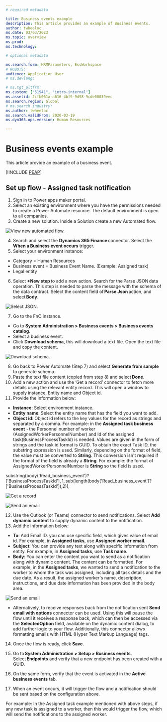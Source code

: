 ```yaml
---
# required metadata

title: Business events example
description: This article provides an example of Business events.
author: twheeloc
ms.date: 03/03/2023
ms.topic: overview
ms.prod: 
ms.technology: 

# optional metadata

ms.search.form: HRMParameters, EssWorkspace
# ROBOTS: 
audience: Application User
# ms.devlang: 

# ms.tgt_pltfrm: 
ms.custom: ["51941", "intro-internal"]
ms.assetid: 2cfb061a-a616-4bf9-9d98-9cde00039eec
ms.search.region: Global
# ms.search.industry: 
ms.author: twheeloc
ms.search.validFrom: 2020-03-19
ms.dyn365.ops.version: Human Resources

---
```


#  Business events example

This article provide an example of a business event. 

[!INCLUDE [PEAP](../includes/peap-2.md)]

## Set up flow - Assigned task notification  
1. Sign in to Power apps maker portal.  
2. Select an existing environment where you have the permissions needed to create a Power Automate resource. The default environment is open to all companies.  
3. Create a new solution. Inside a Solution create a new Automated flow.  

![View new automated flow.](./media/solution1.png)

4. Search and select the **Dynamics 365 Finance** connector. Select the **When a Business event occurs** trigger.  
5. Select your environment instance: 
 - Category = Human Resources
 - Business event = Business Event Name. (Example: Assigned task)  
 - Legal entity  

6. Select **+New step** to add a new action. Search for the Parse JSON data operation. This step is needed to parse the message with the schema of the data 
contract. Select the content field of **Parse Json** action, and select **Body**.  

![Select JSON.](./media/Select-option2.png)

7. Go to the FnO instance.
 - Go to **System Administration > Business events > Business events catalog**.
 - Select a business event. 
 - Click **Download schema**, this will download a text file. Open the text file and copy the content.  

![Download schema.](./media/Downschema3.png)

8. Go back to Power Automate (Step 7) and select **Generate from sample** to generate schema.   
9. Paste the text file content (copied from step 8) and select **Done**. 
10. Add a new action and use the ‘Get a record’ connector to fetch more details using the relevant entity record. This will open a window to supply instance, Entity name and Object id.  
11. Provide the information below:
 - **Instance**: Select environment instance.  
 - **Entity name**: Select the entity name that has the field you want to add.  
 - **Object id**: Object id refers to the key values for the record as strings and separated by a comma. For example: in the **Assigned task business event** - the Personnel number of worker (AssignedWorkerPersonnelNumber) and Id of the assigned task(BusinessProcessTaskId) is needed. Values are given in the form of strings and the task id format is GUID. To obtain the exact Task ID, the substring expression is used. Similarly, depending on the format of field, the value must be converted to **String**. This conversion isn't required if the format of the field is already a **String**. 
For example: the format of AssignedWorkerPersonnelNumber is **String** so the field is used.  

substring(body('Read_business_event')?['BusinessProcessTaskId'], 1, sub(length(body('Read_business_event')?['BusinessProcessTaskId']),2)),   

![Get a record](./media/get-record4.png)

![Send an email](./media/Send-email5.png)

12. Use the Outlook (or Teams) connector to send notifications. Select **Add dynamic content** to supply dynamic content to the notification.   
13. Add the information below:  
 - **To**: Add Email ID. you can use specific field, which gives value of email id. For example, in **Assigned tasks**, use **Assigned worker email**.  
 - **Subject**: You can provide any text along with specific information from entity. For example, in **Assigned tasks**, use **Task name**.
 - **Body**: You can enter the content you want to send as a notification along with dynamic content. The content can be formatted. For example, in the **Assigned tasks**, we wanted to send a notification to the worker to whom the task was assigned, including all task details and the due date. As a result, the assigned worker's name, description, instructions, and due date information has been provided in the body area.  

![Send an email](./media/Send-notification6.png)

 - Alternatively, to receive responses back from the notification sent **Send email with options** connector can be used. Using this will pause the flow until it receives a response back, which can then be accessed via the **SelectedOption** field, available on the dynamic content dialog, to add further logic to your flow. Additionally, this connector allows formatting emails with HTML (Hyper Text Markup Language) tags.   

14. Once the flow is ready, click **Save**.  
15. Go to **System Administration > Setup > Business events**. Select **Endpoints** and verify that a new endpoint has been created with a GUID.  



16. On the same form, verify that the event is activated in the **Active business events** tab. 
17. When an event occurs, it will trigger the flow and a notification should be sent based on the configuration above. 

For example: In the Assigned task example mentioned with above steps, if any new task is assigned to a worker, then this would trigger the flow, which will send the notifications to the assigned worker.  
